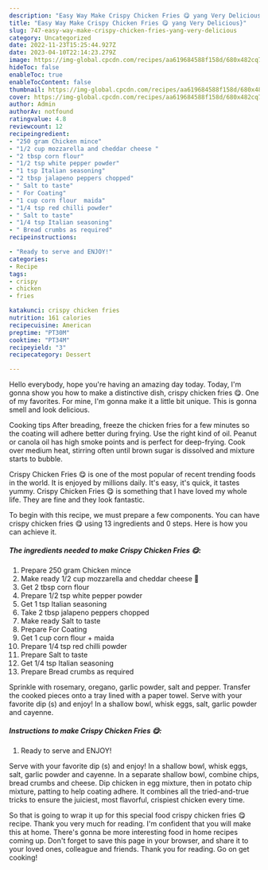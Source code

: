 ```yaml
---
description: "Easy Way Make Crispy Chicken Fries 😋 yang Very Delicious}"
title: "Easy Way Make Crispy Chicken Fries 😋 yang Very Delicious}"
slug: 747-easy-way-make-crispy-chicken-fries-yang-very-delicious
category: Uncategorized
date: 2022-11-23T15:25:44.927Z
date: 2023-04-10T22:14:23.279Z
image: https://img-global.cpcdn.com/recipes/aa619684588f158d/680x482cq70/crispy-chicken-fries-recipe-main-photo.jpg
hideToc: false
enableToc: true
enableTocContent: false
thumbnail: https://img-global.cpcdn.com/recipes/aa619684588f158d/680x482cq70/crispy-chicken-fries-recipe-main-photo.jpg
cover: https://img-global.cpcdn.com/recipes/aa619684588f158d/680x482cq70/crispy-chicken-fries-recipe-main-photo.jpg
author: Admin
authorAv: notfound
ratingvalue: 4.8
reviewcount: 12
recipeingredient:
- "250 gram Chicken mince"
- "1/2 cup mozzarella and cheddar cheese "
- "2 tbsp corn flour"
- "1/2 tsp white pepper powder"
- "1 tsp Italian seasoning"
- "2 tbsp jalapeno peppers chopped"
- " Salt to taste"
- " For Coating"
- "1 cup corn flour  maida"
- "1/4 tsp red chilli powder"
- " Salt to taste"
- "1/4 tsp Italian seasoning"
- " Bread crumbs as required"
recipeinstructions:

- "Ready to serve and ENJOY!"
categories:
- Recipe
tags:
- crispy
- chicken
- fries

katakunci: crispy chicken fries 
nutrition: 161 calories
recipecuisine: American
preptime: "PT30M"
cooktime: "PT34M"
recipeyield: "3"
recipecategory: Dessert

---
```



Hello everybody, hope you're having an amazing day today. Today, I'm gonna show you how to make a distinctive dish, crispy chicken fries 😋. One of my favorites. For mine, I'm gonna make it a little bit unique. This is gonna smell and look delicious.

Cooking tips After breading, freeze the chicken fries for a few minutes so the coating will adhere better during frying. Use the right kind of oil. Peanut or canola oil has high smoke points and is perfect for deep-frying. Cook over medium heat, stirring often until brown sugar is dissolved and mixture starts to bubble.

Crispy Chicken Fries 😋 is one of the most popular of recent trending foods in the world. It is enjoyed by millions daily. It's easy, it's quick, it tastes yummy. Crispy Chicken Fries 😋 is something that I have loved my whole life. They are fine and they look fantastic.


To begin with this recipe, we must prepare a few components. You can have crispy chicken fries 😋 using 13 ingredients and 0 steps. Here is how you can achieve it.

<!--inarticleads1-->

##### The ingredients needed to make Crispy Chicken Fries 😋:

1. Prepare 250 gram Chicken mince
1. Make ready 1/2 cup mozzarella and cheddar cheese 🧀
1. Get 2 tbsp corn flour
1. Prepare 1/2 tsp white pepper powder
1. Get 1 tsp Italian seasoning
1. Take 2 tbsp jalapeno peppers chopped
1. Make ready  Salt to taste
1. Prepare  For Coating
1. Get 1 cup corn flour + maida
1. Prepare 1/4 tsp red chilli powder
1. Prepare  Salt to taste
1. Get 1/4 tsp Italian seasoning
1. Prepare  Bread crumbs as required


Sprinkle with rosemary, oregano, garlic powder, salt and pepper. Transfer the cooked pieces onto a tray lined with a paper towel. Serve with your favorite dip (s) and enjoy! In a shallow bowl, whisk eggs, salt, garlic powder and cayenne. 

<!--inarticleads2-->

##### Instructions to make Crispy Chicken Fries 😋:


1. Ready to serve and ENJOY!

Serve with your favorite dip (s) and enjoy! In a shallow bowl, whisk eggs, salt, garlic powder and cayenne. In a separate shallow bowl, combine chips, bread crumbs and cheese. Dip chicken in egg mixture, then in potato chip mixture, patting to help coating adhere. It combines all the tried-and-true tricks to ensure the juiciest, most flavorful, crispiest chicken every time. 

So that is going to wrap it up for this special food crispy chicken fries 😋 recipe. Thank you very much for reading. I'm confident that you will make this at home. There's gonna be more interesting food in home recipes coming up. Don't forget to save this page in your browser, and share it to your loved ones, colleague and friends. Thank you for reading. Go on get cooking!
